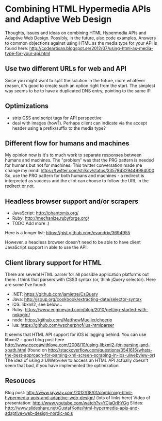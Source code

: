Combining HTML Hypermedia APIs and Adaptive Web Design
======================================================

Thoughts, issues and ideas on combining HTML Hypermedia APIs and Adaptive Web Design. Possibly, in the future, also code examples.
Answers to common objections against using HTML as the media type for your API is found here: http://codeartisan.blogspot.se/2012/07/using-html-as-media-type-for-your-api.html


Use two different URLs for web and API
-------
Since you might want to split the solution in the future, more whatever reason, it's good to create such an option right from the start. The simplest way seems to be to have a duplicated DNS entry, pointing to the same IP.

Optimizations
-------
 - strip CSS and script tags for API perspective
 - deal with images (how?). Perhaps client can indicate via the accept header using a prefix/suffix to the media type?


Different flow for humans and machines
-------

My opinion now is it's to much work to separate responses between humans and machines. The "problem" was that the PRG pattern is needed for humans but not for machines. This twitter conversation made me change my mind: https://twitter.com/stilkov/status/335784329449984000
So, use the PRG pattern for both humans and machines - a redirect is interpreted as success and the clint can choose to follow the URL in the redirect or not.

Headless browser support and/or scrapers
------------------------
 - JavaScript: http://phantomjs.org/
 - Ruby: http://mechanize.rubyforge.org/
 - TODO Add more :)

Here is a longer list: https://gist.github.com/evandrix/3694955

However, a headless browser doesn't need to be able to have client JavaScript support in able to use the API.


Client library support for HTML
-----------------------
There are several HTML parser for all possible application platforms out there. I think that parsers with CSS3 syntax (or, think jQuery selector).
Here are some I've found:
 - .NET: https://github.com/jamietre/CsQuery
 - Java: http://jsoup.org/cookbook/extracting-data/selector-syntax
 - iOS: libxml2, see below...
 - Ruby: https://www.engineyard.com/blog/2010/getting-started-with-nokogiri/
 - node: https://github.com/MatthewMueller/cheerio
 - lua: https://github.com/wscherphof/lua-htmlparser

It seems that HTML API support for iOS is lagging behind. You can use libxml2 - good blog post here http://www.cocoawithlove.com/2008/10/using-libxml2-for-parsing-and-xpath.html (found on http://stackoverflow.com/questions/3541615/whats-the-best-approach-for-parsing-xml-screen-scraping-in-ios-uiwebview-or)
The idea of using a UIWebview to access an HTML API actually doesn't seem that bad, if you have implemented the optimization 

Resouces
--------
Blog post: http://www.jayway.com/2012/08/01/combining-html-hypermedia-apis-and-adaptive-web-design/ (lots of links here)
Video of presentation: http://www.youtube.com/watch?v=YCjaOrIhYGg
Slides: http://www.slideshare.net/GustafKotte/html-hypermedia-apis-and-adaptive-web-design-nordic-apis

